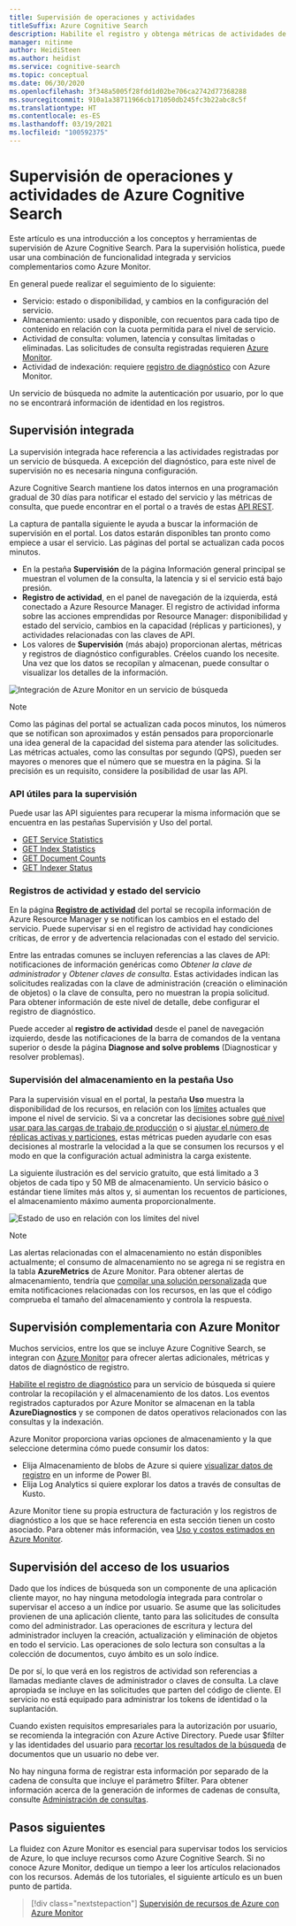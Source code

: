 ```yaml
---
title: Supervisión de operaciones y actividades
titleSuffix: Azure Cognitive Search
description: Habilite el registro y obtenga métricas de actividades de consulta, uso de recursos y otros datos del sistema de un servicio de Azure Cognitive Search.
manager: nitinme
author: HeidiSteen
ms.author: heidist
ms.service: cognitive-search
ms.topic: conceptual
ms.date: 06/30/2020
ms.openlocfilehash: 3f348a5005f28fdd1d02be706ca2742d77368288
ms.sourcegitcommit: 910a1a38711966cb171050db245fc3b22abc8c5f
ms.translationtype: HT
ms.contentlocale: es-ES
ms.lasthandoff: 03/19/2021
ms.locfileid: "100592375"
---
```

# <a name="monitor-operations-and-activity-of-azure-cognitive-search"></a>Supervisión de operaciones y actividades de Azure Cognitive Search

Este artículo es una introducción a los conceptos y herramientas de supervisión de Azure Cognitive Search. Para la supervisión holística, puede usar una combinación de funcionalidad integrada y servicios complementarios como Azure Monitor.

En general puede realizar el seguimiento de lo siguiente:

* Servicio: estado o disponibilidad, y cambios en la configuración del servicio.
* Almacenamiento: usado y disponible, con recuentos para cada tipo de contenido en relación con la cuota permitida para el nivel de servicio.
* Actividad de consulta: volumen, latencia y consultas limitadas o eliminadas. Las solicitudes de consulta registradas requieren [Azure Monitor](#add-azure-monitor).
* Actividad de indexación: requiere [registro de diagnóstico](#add-azure-monitor) con Azure Monitor.

Un servicio de búsqueda no admite la autenticación por usuario, por lo que no se encontrará información de identidad en los registros.

## <a name="built-in-monitoring"></a>Supervisión integrada

La supervisión integrada hace referencia a las actividades registradas por un servicio de búsqueda. A excepción del diagnóstico, para este nivel de supervisión no es necesaria ninguna configuración.

Azure Cognitive Search mantiene los datos internos en una programación gradual de 30 días para notificar el estado del servicio y las métricas de consulta, que puede encontrar en el portal o a través de estas [API REST](#monitoring-apis).

La captura de pantalla siguiente le ayuda a buscar la información de supervisión en el portal. Los datos estarán disponibles tan pronto como empiece a usar el servicio. Las páginas del portal se actualizan cada pocos minutos.

* En la pestaña **Supervisión** de la página Información general principal se muestran el volumen de la consulta, la latencia y si el servicio está bajo presión.
* **Registro de actividad**, en el panel de navegación de la izquierda, está conectado a Azure Resource Manager. El registro de actividad informa sobre las acciones emprendidas por Resource Manager: disponibilidad y estado del servicio, cambios en la capacidad (réplicas y particiones), y actividades relacionadas con las claves de API.
* Los valores de **Supervisión** (más abajo) proporcionan alertas, métricas y registros de diagnóstico configurables. Créelos cuando los necesite. Una vez que los datos se recopilan y almacenan, puede consultar o visualizar los detalles de la información.

![Integración de Azure Monitor en un servicio de búsqueda](./media/search-monitor-usage/azure-monitor-search.png
 "Integración de Azure Monitor en un servicio de búsqueda")

> [!NOTE]
> Como las páginas del portal se actualizan cada pocos minutos, los números que se notifican son aproximados y están pensados para proporcionarle una idea general de la capacidad del sistema para atender las solicitudes. Las métricas actuales, como las consultas por segundo (QPS), pueden ser mayores o menores que el número que se muestra en la página. Si la precisión es un requisito, considere la posibilidad de usar las API.

<a name="monitoring-apis"> </a>

### <a name="apis-useful-for-monitoring"></a>API útiles para la supervisión

Puede usar las API siguientes para recuperar la misma información que se encuentra en las pestañas Supervisión y Uso del portal.

* [GET Service Statistics](/rest/api/searchservice/get-service-statistics)
* [GET Index Statistics](/rest/api/searchservice/get-index-statistics)
* [GET Document Counts](/rest/api/searchservice/count-documents)
* [GET Indexer Status](/rest/api/searchservice/get-indexer-status)

### <a name="activity-logs-and-service-health"></a>Registros de actividad y estado del servicio

En la página [**Registro de actividad**](../azure-monitor/essentials/activity-log.md#view-the-activity-log) del portal se recopila información de Azure Resource Manager y se notifican los cambios en el estado del servicio. Puede supervisar si en el registro de actividad hay condiciones críticas, de error y de advertencia relacionadas con el estado del servicio.

Entre las entradas comunes se incluyen referencias a las claves de API: notificaciones de información genéricas como *Obtener la clave de administrador* y *Obtener claves de consulta*. Estas actividades indican las solicitudes realizadas con la clave de administración (creación o eliminación de objetos) o la clave de consulta, pero no muestran la propia solicitud. Para obtener información de este nivel de detalle, debe configurar el registro de diagnóstico.

Puede acceder al **registro de actividad** desde el panel de navegación izquierdo, desde las notificaciones de la barra de comandos de la ventana superior o desde la página **Diagnose and solve problems** (Diagnosticar y resolver problemas).

### <a name="monitor-storage-in-the-usage-tab"></a>Supervisión del almacenamiento en la pestaña Uso

Para la supervisión visual en el portal, la pestaña **Uso** muestra la disponibilidad de los recursos, en relación con los [límites](search-limits-quotas-capacity.md) actuales que impone el nivel de servicio. Si va a concretar las decisiones sobre [qué nivel usar para las cargas de trabajo de producción](search-sku-tier.md) o si [ajustar el número de réplicas activas y particiones](search-capacity-planning.md), estas métricas pueden ayudarle con esas decisiones al mostrarle la velocidad a la que se consumen los recursos y el modo en que la configuración actual administra la carga existente.

La siguiente ilustración es del servicio gratuito, que está limitado a 3 objetos de cada tipo y 50 MB de almacenamiento. Un servicio básico o estándar tiene límites más altos y, si aumentan los recuentos de particiones, el almacenamiento máximo aumenta proporcionalmente.

![Estado de uso en relación con los límites del nivel](./media/search-monitor-usage/usage-tab.png
 "Estado de uso en relación con los límites del nivel")

> [!NOTE]
> Las alertas relacionadas con el almacenamiento no están disponibles actualmente; el consumo de almacenamiento no se agrega ni se registra en la tabla **AzureMetrics** de Azure Monitor. Para obtener alertas de almacenamiento, tendría que [compilar una solución personalizada](../azure-monitor/insights/solutions.md) que emita notificaciones relacionadas con los recursos, en las que el código comprueba el tamaño del almacenamiento y controla la respuesta.

<a name="add-azure-monitor"></a>

## <a name="add-on-monitoring-with-azure-monitor"></a>Supervisión complementaria con Azure Monitor

Muchos servicios, entre los que se incluye Azure Cognitive Search, se integran con [Azure Monitor](../azure-monitor/index.yml) para ofrecer alertas adicionales, métricas y datos de diagnóstico de registro. 

[Habilite el registro de diagnóstico](search-monitor-logs.md) para un servicio de búsqueda si quiere controlar la recopilación y el almacenamiento de los datos. Los eventos registrados capturados por Azure Monitor se almacenan en la tabla **AzureDiagnostics** y se componen de datos operativos relacionados con las consultas y la indexación.

Azure Monitor proporciona varias opciones de almacenamiento y la que seleccione determina cómo puede consumir los datos:

* Elija Almacenamiento de blobs de Azure si quiere [visualizar datos de registro](search-monitor-logs-powerbi.md) en un informe de Power BI.
* Elija Log Analytics si quiere explorar los datos a través de consultas de Kusto.

Azure Monitor tiene su propia estructura de facturación y los registros de diagnóstico a los que se hace referencia en esta sección tienen un costo asociado. Para obtener más información, vea [Uso y costos estimados en Azure Monitor](../azure-monitor//usage-estimated-costs.md).

## <a name="monitor-user-access"></a>Supervisión del acceso de los usuarios

Dado que los índices de búsqueda son un componente de una aplicación cliente mayor, no hay ninguna metodología integrada para controlar o supervisar el acceso a un índice por usuario. Se asume que las solicitudes provienen de una aplicación cliente, tanto para las solicitudes de consulta como del administrador. Las operaciones de escritura y lectura del administrador incluyen la creación, actualización y eliminación de objetos en todo el servicio. Las operaciones de solo lectura son consultas a la colección de documentos, cuyo ámbito es un solo índice. 

De por sí, lo que verá en los registros de actividad son referencias a llamadas mediante claves de administrador o claves de consulta. La clave apropiada se incluye en las solicitudes que parten del código de cliente. El servicio no está equipado para administrar los tokens de identidad o la suplantación.

Cuando existen requisitos empresariales para la autorización por usuario, se recomienda la integración con Azure Active Directory. Puede usar $filter y las identidades del usuario para [recortar los resultados de la búsqueda](search-security-trimming-for-azure-search-with-aad.md) de documentos que un usuario no debe ver. 

No hay ninguna forma de registrar esta información por separado de la cadena de consulta que incluye el parámetro $filter. Para obtener información acerca de la generación de informes de cadenas de consulta, consulte [Administración de consultas](search-monitor-queries.md).

## <a name="next-steps"></a>Pasos siguientes

La fluidez con Azure Monitor es esencial para supervisar todos los servicios de Azure, lo que incluye recursos como Azure Cognitive Search. Si no conoce Azure Monitor, dedique un tiempo a leer los artículos relacionados con los recursos. Además de los tutoriales, el siguiente artículo es un buen punto de partida.

> [!div class="nextstepaction"]
> [Supervisión de recursos de Azure con Azure Monitor](../azure-monitor/essentials/monitor-azure-resource.md)
